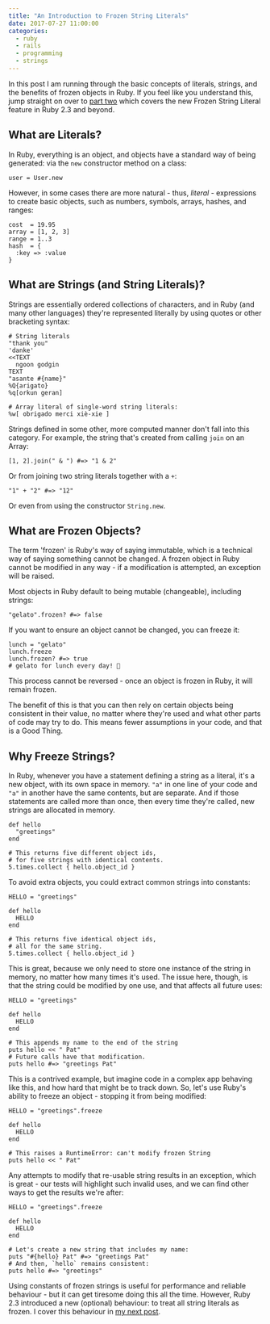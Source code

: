 ```yaml
---
title: "An Introduction to Frozen String Literals"
date: 2017-07-27 11:00:00
categories:
  - ruby
  - rails
  - programming
  - strings
---
```


In this post I am running through the basic concepts of literals, strings, and the benefits of frozen objects in Ruby. If you feel like you understand this, jump straight on over to [part two](friendly-frozen-string-literals.html) which covers the new Frozen String Literal feature in Ruby 2.3 and beyond.

## What are Literals?

In Ruby, everything is an object, and objects have a standard way of being generated: via the `new` constructor method on a class:

    user = User.new

However, in some cases there are more natural - thus, _literal_ - expressions to create basic objects, such as numbers, symbols, arrays, hashes, and ranges:

    cost  = 19.95
    array = [1, 2, 3]
    range = 1..3
    hash  = {
      :key => :value
    }

## What are Strings (and String Literals)?

Strings are essentially ordered collections of characters, and in Ruby (and many other languages) they're represented literally by using quotes or other bracketing syntax:

    # String literals
    "thank you"
    'danke'
    <<TEXT
      ngoon godgin
    TEXT
    "asante #{name}"
    %Q{arigato}
    %q[orkun geran]

    # Array literal of single-word string literals:
    %w[ obrigado merci xiè-xie ]

Strings defined in some other, more computed manner don't fall into this category. For example, the string that's created from calling `join` on an Array:

    [1, 2].join(" & ") #=> "1 & 2"

Or from joining two string literals together with a `+`:

    "1" + "2" #=> "12"

Or even from using the constructor `String.new`.

## What are Frozen Objects?

The term 'frozen' is Ruby's way of saying immutable, which is a technical way of saying something cannot be changed. A frozen object in Ruby cannot be modified in any way - if a modification is attempted, an exception will be raised.

Most objects in Ruby default to being mutable (changeable), including strings:

    "gelato".frozen? #=> false

If you want to ensure an object cannot be changed, you can freeze it:

    lunch = "gelato"
    lunch.freeze
    lunch.frozen? #=> true
    # gelato for lunch every day! 🍦

This process cannot be reversed - once an object is frozen in Ruby, it will remain frozen.

The benefit of this is that you can then rely on certain objects being consistent in their value, no matter where they're used and what other parts of code may try to do. This means fewer assumptions in your code, and that is a Good Thing.

## Why Freeze Strings?

In Ruby, whenever you have a statement defining a string as a literal, it's a new object, with its own space in memory. `"a"` in one line of your code and `"a"` in another have the same contents, but are separate. And if those statements are called more than once, then every time they're called, new strings are allocated in memory.

    def hello
      "greetings"
    end

    # This returns five different object ids,
    # for five strings with identical contents.
    5.times.collect { hello.object_id }

To avoid extra objects, you could extract common strings into constants:

    HELLO = "greetings"

    def hello
      HELLO
    end

    # This returns five identical object ids,
    # all for the same string.
    5.times.collect { hello.object_id }

This is great, because we only need to store one instance of the string in memory, no matter how many times it's used. The issue here, though, is that the string could be modified by one use, and that affects all future uses:

    HELLO = "greetings"

    def hello
      HELLO
    end

    # This appends my name to the end of the string
    puts hello << " Pat"
    # Future calls have that modification.
    puts hello #=> "greetings Pat"

This is a contrived example, but imagine code in a complex app behaving like this, and how hard that might be to track down. So, let's use Ruby's ability to freeze an object - stopping it from being modified:

    HELLO = "greetings".freeze

    def hello
      HELLO
    end

    # This raises a RuntimeError: can't modify frozen String
    puts hello << " Pat"

Any attempts to modify that re-usable string results in an exception, which is great - our tests will highlight such invalid uses, and we can find other ways to get the results we're after:

    HELLO = "greetings".freeze

    def hello
      HELLO
    end

    # Let's create a new string that includes my name:
    puts "#{hello} Pat" #=> "greetings Pat"
    # And then, `hello` remains consistent:
    puts hello #=> "greetings"

Using constants of frozen strings is useful for performance and reliable behaviour - but it can get tiresome doing this all the time. However, Ruby 2.3 introduced a new (optional) behaviour: to treat all string literals as frozen. I cover this behaviour in [my next post](friendly-frozen-string-literals.html).
